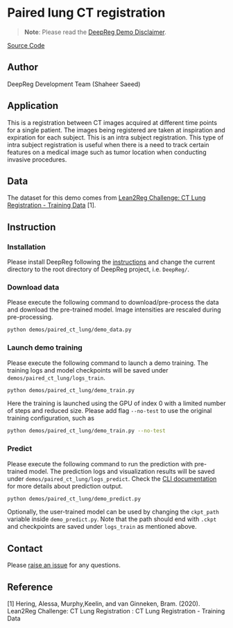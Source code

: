 # Paired lung CT registration

> **Note**: Please read the
> [DeepReg Demo Disclaimer](introduction.html#demo-disclaimer).

[Source Code](https://github.com/DeepRegNet/DeepReg/tree/main/demos/paired_ct_lung)

## Author

DeepReg Development Team (Shaheer Saeed)

## Application

This is a registration between CT images acquired at different time points for a single
patient. The images being registered are taken at inspiration and expiration for each
subject. This is an intra subject registration. This type of intra subject registration
is useful when there is a need to track certain features on a medical image such as
tumor location when conducting invasive procedures.

## Data

The dataset for this demo comes from
[Lean2Reg Challenge: CT Lung Registration - Training Data](https://zenodo.org/record/3835682#.XsUWXsBpFhE)
[1].

## Instruction

### Installation

Please install DeepReg following the [instructions](../getting_started/install.html) and
change the current directory to the root directory of DeepReg project, i.e. `DeepReg/`.

### Download data

Please execute the following command to download/pre-process the data and download the
pre-trained model. Image intensities are rescaled during pre-processing.

```bash
python demos/paired_ct_lung/demo_data.py
```

### Launch demo training

Please execute the following command to launch a demo training. The training logs and
model checkpoints will be saved under `demos/paired_ct_lung/logs_train`.

```bash
python demos/paired_ct_lung/demo_train.py
```

Here the training is launched using the GPU of index 0 with a limited number of steps
and reduced size. Please add flag `--no-test` to use the original training
configuration, such as

```bash
python demos/paired_ct_lung/demo_train.py --no-test
```

### Predict

Please execute the following command to run the prediction with pre-trained model. The
prediction logs and visualization results will be saved under
`demos/paired_ct_lung/logs_predict`. Check the [CLI documentation](../docs/cli.html) for
more details about prediction output.

```bash
python demos/paired_ct_lung/demo_predict.py
```

Optionally, the user-trained model can be used by changing the `ckpt_path` variable
inside `demo_predict.py`. Note that the path should end with `.ckpt` and checkpoints are
saved under `logs_train` as mentioned above.

## Contact

Please [raise an issue](https://github.com/DeepRegNet/DeepReg/issues/new/choose) for any
questions.

## Reference

[1] Hering, Alessa, Murphy,Keelin, and van Ginneken, Bram. (2020). Lean2Reg Challenge:
CT Lung Registration : CT Lung Registration - Training Data
